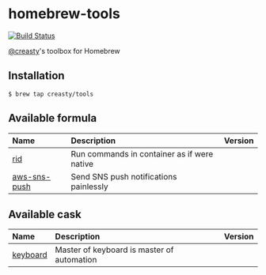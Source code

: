 homebrew-tools
==============

[![Build Status](https://travis-ci.org/creasty/homebrew-tools.svg?branch=master)](https://travis-ci.org/creasty/homebrew-tools)

[@creasty](https://github.com/creasty)'s toolbox for Homebrew


Installation
------------

```hcl
$ brew tap creasty/tools
```


Available formula
-----------------

| Name | Description | Version |
|:---|:---|:---|
| [rid](https://github.com/creasty/rid) | Run commands in container as if were native |
| [aws-sns-push](https://github.com/creasty/aws-sns-push) | Send SNS push notifications painlessly |


Available cask
-----------------

| Name | Description | Version |
|:---|:---|:---|
| [keyboard](https://github.com/creasty/Keyboard) | Master of keyboard is master of automation |

